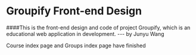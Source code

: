 Groupify Front-end Design
===

####This is the front-end design and code of project Groupify, which is an educational web application in development. --- by Junyu Wang

Course index page and Groups index page have finished


